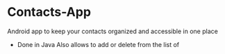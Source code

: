 # Contacts-App

Android app to keep your contacts organized and accessible in one place
- Done in Java
Also allows to add or delete from the list of 
